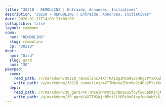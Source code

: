 ```yaml
---
title: "30210 - REMOULINS | Entraide, Annonces, Initiatives"
description: "30210 - REMOULINS | Entraide, Annonces, Initiatives"
date: 2020-01-11T14:09:21+09:00
collapsible: false
layout: commune
comm:
  nom: "REMOULINS"
  slug: remoulins
  cp: "30210"
dept:
  nom: "Gard"
  slug: gard
  num: "30"
peerpad:
  comm:
    read_path: /r/markdown/30210_remoulins/4XTTMAzugZMcm9v2C4hg2PYsXKwb5yGsf2NhdqLxgcUejZzXo
    write_path: /w/markdown/30210_remoulins/4XTTMAzugZMcm9v2C4hg2PYsXKwb5yGsf2NhdqLxgcUejZzXo-K3TgULYhrZMMCiuW95cuU2GknwQ9QxgdmRLTMaHuv5ZyDyFBakH3mYiSWSW4VTFXS7zVkPpxUsJjV5RQo3jB6PqsMpCgGt2Fq7qW9hYWMxJncGmbxFkn3xDqmgrpjCBDZnmdGDTK
  dept:
    read_path: /r/markdown/30_gard/4XTTM2WjnNPnt1LYBRz8uSfoyfwv6abKjKjNdBGxuvymmgvkj
    write_path: /w/markdown/30_gard/4XTTM2WjnNPnt1LYBRz8uSfoyfwv6abKjKjNdBGxuvymmgvkj-K3TgUpCvFefN2LRJ7huXqVovWWqmjJgEMWkVs9s4fhfrGjyZZK9z4gxyddycCKs6S9BWFUcJqqZYCKuxj79SWNiGiob7Xchr25rMmkVQhAFrAwBxAqY3T99GTsQfKxLrXrnx3pGK
---
```


